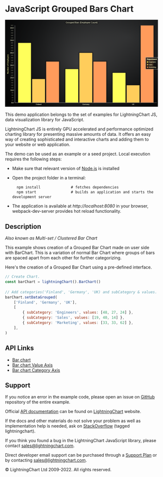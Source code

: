 # JavaScript Grouped Bars Chart

![JavaScript Grouped Bars Chart](groupedBars-darkGold.png)

This demo application belongs to the set of examples for LightningChart JS, data visualization library for JavaScript.

LightningChart JS is entirely GPU accelerated and performance optimized charting library for presenting massive amounts of data. It offers an easy way of creating sophisticated and interactive charts and adding them to your website or web application.

The demo can be used as an example or a seed project. Local execution requires the following steps:

-   Make sure that relevant version of [Node.js](https://nodejs.org/en/download/) is installed
-   Open the project folder in a terminal:

          npm install              # fetches dependencies
          npm start                # builds an application and starts the development server

-   The application is available at _http://localhost:8080_ in your browser, webpack-dev-server provides hot reload functionality.


## Description

_Also known as Multi-set / Clustered Bar Chart_

This example shows creation of a Grouped Bar Chart made on user side with BarChart.
This is a variation of normal Bar Chart where groups of bars are spaced apart from each other for further categorizing.

Here's the creation of a Grouped Bar Chart using a pre-defined interface.

```javascript
// Create Chart.
const barChart = lightningChart().BarChart()

// Add categories('Finland', 'Germany', 'UK) and subCategory & values.
barChart.setDataGrouped(
    ['Finland', 'Germany', 'UK'],
    [
        { subCategory: 'Engineers', values: [48, 27, 24] },
        { subCategory: 'Sales', values: [19, 40, 14] },
        { subCategory: 'Marketing', values: [33, 33, 62] },
    ],
)
```


## API Links

* [Bar chart]
* [Bar chart Value Axis]
* [Bar chart Category Axis]


## Support

If you notice an error in the example code, please open an issue on [GitHub][0] repository of the entire example.

Official [API documentation][1] can be found on [LightningChart][2] website.

If the docs and other materials do not solve your problem as well as implementation help is needed, ask on [StackOverflow][3] (tagged lightningchart).

If you think you found a bug in the LightningChart JavaScript library, please contact sales@lightningchart.com.

Direct developer email support can be purchased through a [Support Plan][4] or by contacting sales@lightningchart.com.

[0]: https://github.com/Arction/
[1]: https://lightningchart.com/lightningchart-js-api-documentation/
[2]: https://lightningchart.com
[3]: https://stackoverflow.com/questions/tagged/lightningchart
[4]: https://lightningchart.com/support-services/

© LightningChart Ltd 2009-2022. All rights reserved.


[Bar chart]: https://lightningchart.com/js-charts/api-documentation/v5.1.0/interfaces/BarChart.html
[Bar chart Value Axis]: https://lightningchart.com/js-charts/api-documentation/v5.1.0/classes/BarChartValueAxis.html
[Bar chart Category Axis]: https://lightningchart.com/js-charts/api-documentation/v5.1.0/classes/BarChartCategoryAxis.html

